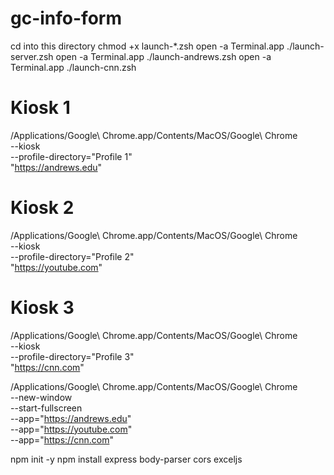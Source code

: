 # gc-info-form

cd into this directory
chmod +x launch-*.zsh
open -a Terminal.app ./launch-server.zsh
open -a Terminal.app ./launch-andrews.zsh
open -a Terminal.app ./launch-cnn.zsh


  # Kiosk 1
/Applications/Google\ Chrome.app/Contents/MacOS/Google\ Chrome \
  --kiosk \
  --profile-directory="Profile 1" \
  "https://andrews.edu"

# Kiosk 2
/Applications/Google\ Chrome.app/Contents/MacOS/Google\ Chrome \
  --kiosk \
  --profile-directory="Profile 2" \
  "https://youtube.com"

# Kiosk 3
/Applications/Google\ Chrome.app/Contents/MacOS/Google\ Chrome \
  --kiosk \
  --profile-directory="Profile 3" \
  "https://cnn.com"


  /Applications/Google\ Chrome.app/Contents/MacOS/Google\ Chrome \
  --new-window \
  --start-fullscreen \
  --app="https://andrews.edu" \
  --app="https://youtube.com" \
  --app="https://cnn.com"


npm init -y
npm install express body-parser cors exceljs